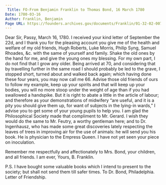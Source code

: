 ```yaml
---
 Title: FO-From Benjamin Franklin to Thomas Bond, 16 March 1780
Date: 1780-03-16
Author: Franklin, Benjamin
Page URL: https://founders.archives.gov/documents/Franklin/01-32-02-0071
---
```


Dear Sir,
Passy, March 16, 1780.
I received your kind letter of September the 22d, and I thank you for the pleasing account you give me of the health and welfare of my old friends, Hugh Roberts, Luke Morris, Philip Syng, Samuel Rhoades, &c. with the same of yourself and family. Shake the old ones by the hand for me, and give the young ones my blessing. For my own part, I do not find that I grow any older. Being arrived at 70, and considering that by travelling further in the same road I should probably be led to the grave, I stopped short, turned about and walked back again; which having done these four years, you may now call me 66. Advise those old friends of ours to follow my example, keep up your spirits and that will keep up your bodies, you will no more stoop under the weight of age than if you had swallowed a handspike. But it is right to abate a little in the article of labour; and therefore as your demonstrations of midwifery “are useful, and it is a pity you should give them up, for want of subjects in the lying-in wards,” I advise you to get some of your young pupils to help you.
I am glad the Philosophical Society made that compliment to Mr. Gerard. I wish they would do the same to Mr. Feutry, a worthy gentleman here; and to Dr. Ingenhausz, who has made some great discoveries lately respecting the leaves of trees in improving air for the use of animals: he will send you his book. He is physician to the Empress Queen. I have not yet seen your piece on inoculation.

Remember me respectfully and affectionately to Mrs. Bond, your children, and all friends. I am ever, Yours,
B. Franklin.

P.S. I have bought some valuable books which I intend to present to the society; but shall not send them till safer times.
To Dr. Bond, Philadelphia. Letter of Friendship.


